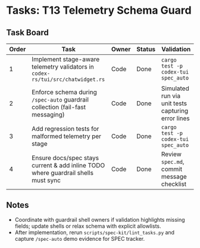 # Tasks: T13 Telemetry Schema Guard

## Task Board
| Order | Task | Owner | Status | Validation |
| --- | --- | --- | --- | --- |
| 1 | Implement stage-aware telemetry validators in `codex-rs/tui/src/chatwidget.rs` | Code | Done | `cargo test -p codex-tui spec_auto` |
| 2 | Enforce schema during `/spec-auto` guardrail collection (fail-fast messaging) | Code | Done | Simulated run via unit tests capturing error lines |
| 3 | Add regression tests for malformed telemetry per stage | Code | Done | `cargo test -p codex-tui spec_auto` |
| 4 | Ensure docs/spec stays current & add inline TODO where guardrail shells must sync | Code | Done | Review `spec.md`, commit message checklist |

## Notes
- Coordinate with guardrail shell owners if validation highlights missing fields; update shells or relax schema with explicit allowlists.
- After implementation, rerun `scripts/spec-kit/lint_tasks.py` and capture `/spec-auto` demo evidence for SPEC tracker.
